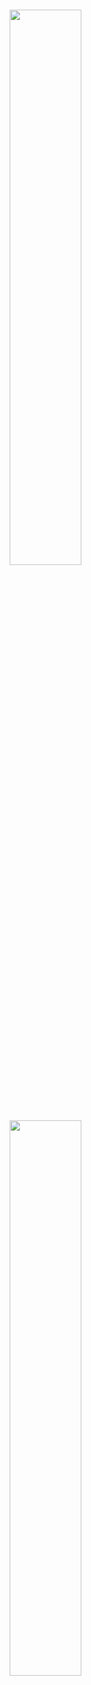 <br />
<p align="center">
    <a href="https://github.com/themis-ai/capsa#gh-light-mode-only" class="only-light">
      <img src="https://raw.githubusercontent.com/themis-ai/capsa/main/docs/source/assets/header-light.svg" width="50%"/>
    </a>
    <!-- SETUPTOOLS_LONG_DESCRIPTION_HIDE_BEGIN -->
    <a href="https://github.com/themis-ai/capsa#gh-dark-mode-only" class="only-dark">
      <img src="https://raw.githubusercontent.com/themis-ai/capsa/main/docs/source/assets/header-dark.svg" width="50%"/>
    </a>
    <!-- SETUPTOOLS_LONG_DESCRIPTION_HIDE_END -->
</p>

<h2><p align="center">A Library for Risk-Aware and Trustworthy Machine Learning</p></h2>

<h4><p align='center'>
<a href="https://capsa.readthedocs.io/en/latest/getting_started/basic_usage.html">[🚀 Getting Started]</a>
- <a href="http://capsa.readthedocs.io/">[📄 Docs]</a>
- <a href="https://www.themisai.io">[🌐 Website]</a>
- <a href="https://www.themisai.io/about">[🧠 We're Hiring!]</a>
- <a href="https://capsa.readthedocs.io/en/latest/tutorials/index.html">[💡 Tutorials!]</a>
</p></h4>

<p align="center">
    <a href="https://pypi.org/project/capsa/">
        <img alt="PyPi Version" src="https://img.shields.io/pypi/pyversions/capsa">
    </a>
    <a href="https://pypi.org/project/capsa/">
        <img alt="PyPi Package Version" src="https://img.shields.io/pypi/v/capsa?color=green">
    </a>
    <a href="https://pypi.org/project/capsa/">
        <img alt="PyPi Downloads" src="https://pepy.tech/badge/capsa">
    </a>
    <!--
    <a href="https://themisai.io/capsa">
        <img alt="Documentation" src="https://readthedocs.org/projects/capsa/badge/?version=stable">
    </a>
    -->
    <a href="https://github.com/themis-ai/capsa/blob/main/LICENSE">
        <img alt="License" src="https://img.shields.io/github/license/themis-ai/capsa?color=green&logo=slack">
    </a>
</p>
<br />

# 👋 Welcome

We know deploying machine learning models can be tough. Today's models are notoriously bad at understanding their own risks -- they are biased on underrepresented data, brittle on challenging out-of-distribution scenarios, and can fail without warning when insufficiently trained.

Ensuring awareness of not one, but all of these risks, requires a tedious process involving changes to your model, its architecture, loss function, optimization procedure, and more.

Luckily, capsa has got you covered! Capsa automatically wraps your model (i.e., like a <i>capsule</i>!) and makes all of the internal changes so it can be end-to-end risk-aware. Capsa abstracts away all of those changes so you don't have to modify any of your existing training or deployment pipelines in order to build state-of-the-art trustworthy machine learning solutions.

# 🚀 Quickstart

## 💾 Installation
capsa is available to be downloaded with Pip:

```bash
pip install capsa
```

## ⭐ Wrap your model!
Eager to make your models risk-aware? Let's go through a quick example of wrapping your model (e.g., using an `MVEWrapper`) to estimate risk from noise in your labels (i.e., aleatoric uncertainty).

```python
import capsa
import tensorflow as tf

# Build your model
model = tf.keras.Sequential(...)

# Wrap the model with capsa to make it risk-aware.
#   Capsa takes care of all the architecture, loss,
#   and deployment changes so you don't have to!
model = capsa.MVEWrapper(model)

# Compile and train the wrapped model the
#   same as you would have done with the
#   original model. No changes!
model.compile(...)
model.fit(train_x, train_y, epochs=5)

# The model now outputs `RiskTensor` objects, which
#   behave just like a normal `Tensor`, except they also
#   contain multiple different quantitative risk measures.
pred_y = model(test_x)

# Returns the aleatoric uncertainty of this prediction
risk = pred_y.aleatoric
```

## 🧠 Tutorials
Hungry for more?

Checkout our <a href="https://themisai.io/capsa/tutorials">tutorials</a> on some more advanced functions with capsa including other forms of risk, composing wrappers together, high-dimensional datasets, and more! All tutorials can be opened directly in Google Collab so you can play around without needing access to GPUs.


# 💪 Contribution

Capsa is being actively maintained and advanced. It has been built with research, extensibility, and community development as a priority. We greatly appreciate contributions to the capsa repository and codebase, including issues, enhancements, and pull requests.

For more details please see <a href="https://themisai.io/capsa/contribute/">here</a>.

# 💡 Support

Capsa currently supports Keras Sequential models, although we are looking at possible solutions for supporting wider range of models. We can't wait to share you some new details soon! 
